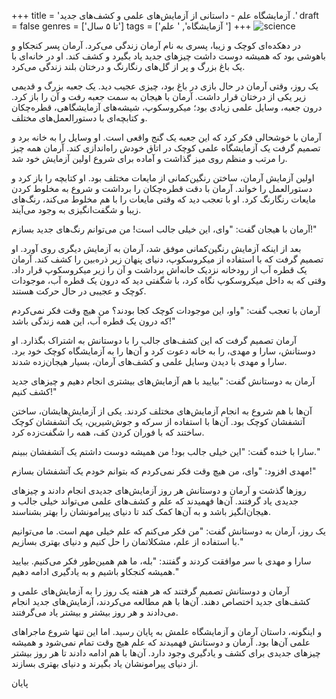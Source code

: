 +++
title = 'آزمایشگاه علم - داستانی از آزمایش‌های علمی و کشف‌های جدید .'
draft = false
genres = ['تا ۵ سال']
tags = ['آزمایشگاه', ' علم ']
+++
![science](/155.Science.jpg)

در دهکده‌ای کوچک و زیبا، پسری به نام آرمان زندگی می‌کرد. آرمان پسر کنجکاو و باهوشی بود که همیشه دوست داشت چیزهای جدید یاد بگیرد و کشف کند. او در خانه‌ای با یک باغ بزرگ و پر از گل‌های رنگارنگ و درختان بلند زندگی می‌کرد.

یک روز، وقتی آرمان در حال بازی در باغ بود، چیزی عجیب دید. یک جعبه بزرگ و قدیمی زیر یکی از درختان قرار داشت. آرمان با هیجان به سمت جعبه رفت و آن را باز کرد. درون جعبه، وسایل علمی زیادی بود؛ میکروسکوپ، شیشه‌های آزمایشگاهی، قطره‌چکان و کتابچه‌ای با دستورالعمل‌های مختلف.

آرمان با خوشحالی فکر کرد که این جعبه یک گنج واقعی است. او وسایل را به خانه برد و تصمیم گرفت یک آزمایشگاه علمی کوچک در اتاق خودش راه‌اندازی کند. آرمان همه چیز را مرتب و منظم روی میز گذاشت و آماده برای شروع اولین آزمایش خود شد.

اولین آزمایش آرمان، ساختن رنگین‌کمانی از مایعات مختلف بود. او کتابچه را باز کرد و دستورالعمل را خواند. آرمان با دقت قطره‌چکان را برداشت و شروع به مخلوط کردن مایعات رنگارنگ کرد. او با تعجب دید که وقتی مایعات را با هم مخلوط می‌کند، رنگ‌های زیبا و شگفت‌انگیزی به وجود می‌آیند.

آرمان با هیجان گفت: "وای، این خیلی جالب است! من می‌توانم رنگ‌های جدید بسازم!"

بعد از اینکه آزمایش رنگین‌کمانی موفق شد، آرمان به آزمایش دیگری روی آورد. او تصمیم گرفت که با استفاده از میکروسکوپ، دنیای پنهان زیر ذره‌بین را کشف کند. آرمان یک قطره آب از رودخانه نزدیک خانه‌اش برداشت و آن را زیر میکروسکوپ قرار داد. وقتی که به داخل میکروسکوپ نگاه کرد، با شگفتی دید که درون یک قطره آب، موجودات کوچک و عجیبی در حال حرکت هستند.

آرمان با تعجب گفت: "واو، این موجودات کوچک کجا بودند؟ من هیچ وقت فکر نمی‌کردم که درون یک قطره آب، این همه زندگی باشد!"

آرمان تصمیم گرفت که این کشف‌های جالب را با دوستانش به اشتراک بگذارد. او دوستانش، سارا و مهدی، را به خانه دعوت کرد و آن‌ها را به آزمایشگاه کوچک خود برد. سارا و مهدی با دیدن وسایل علمی و کشف‌های آرمان، بسیار هیجان‌زده شدند.

آرمان به دوستانش گفت: "بیایید با هم آزمایش‌های بیشتری انجام دهیم و چیزهای جدید کشف کنیم!"

آن‌ها با هم شروع به انجام آزمایش‌های مختلف کردند. یکی از آزمایش‌هایشان، ساختن آتشفشان کوچک بود. آن‌ها با استفاده از سرکه و جوش‌شیرین، یک آتشفشان کوچک ساختند که با فوران کردن کف، همه را شگفت‌زده کرد.

سارا با خنده گفت: "این خیلی جالب بود! من همیشه دوست داشتم یک آتشفشان ببینم."

مهدی افزود: "وای، من هیچ وقت فکر نمی‌کردم که بتوانم خودم یک آتشفشان بسازم!"

روزها گذشت و آرمان و دوستانش هر روز آزمایش‌های جدیدی انجام دادند و چیزهای جدیدی یاد گرفتند. آن‌ها فهمیدند که علم و کشف‌های علمی می‌تواند خیلی جالب و هیجان‌انگیز باشد و به آن‌ها کمک کند تا دنیای پیرامونشان را بهتر بشناسند.

یک روز، آرمان به دوستانش گفت: "من فکر می‌کنم که علم خیلی مهم است. ما می‌توانیم با استفاده از علم، مشکلاتمان را حل کنیم و دنیای بهتری بسازیم."

سارا و مهدی با سر موافقت کردند و گفتند: "بله، ما هم همین‌طور فکر می‌کنیم. بیایید همیشه کنجکاو باشیم و به یادگیری ادامه دهیم."

آرمان و دوستانش تصمیم گرفتند که هر هفته یک روز را به آزمایش‌های علمی و کشف‌های جدید اختصاص دهند. آن‌ها با هم مطالعه می‌کردند، آزمایش‌های جدید انجام می‌دادند و هر روز بیشتر و بیشتر یاد می‌گرفتند.

و اینگونه، داستان آرمان و آزمایشگاه علمش به پایان رسید. اما این تنها شروع ماجراهای علمی آن‌ها بود. آرمان و دوستانش فهمیدند که علم هیچ وقت تمام نمی‌شود و همیشه چیزهای جدیدی برای کشف و یادگیری وجود دارد. آن‌ها با هم ادامه دادند تا هر روز بیشتر از دنیای پیرامونشان یاد بگیرند و دنیای بهتری بسازند.

پایان